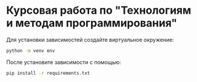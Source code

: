 # Курсовая работа по "Технологиям и методам программирования"

Для установки зависимостей создайте виртуальное окружение:
```zsh
python -m venv env
```
После установите зависимости с помощью:
```zsh
pip install -r requirements.txt
```